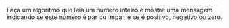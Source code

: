 Faça um algoritmo que leia um número inteiro e mostre uma mensagem indicando se este número é par ou ímpar, e se é positivo, negativo ou zero.
